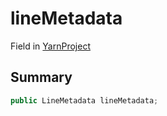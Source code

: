 # lineMetadata

Field in [YarnProject](./)

## Summary

```csharp
public LineMetadata lineMetadata;
```
